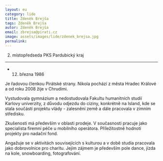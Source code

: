 ```yaml
---
layout: eu
category: lide
title: Zdeněk Brejša
tags: Zdeněk Brejša
autor: Zdeněk Brejša
email: zbrejsa@pirati.cz
image: assets/images/lide/zdenek_brejsa.jpg
permalink: 
---
```


2. místopředseda PKS Pardubický kraj
------------------------------------
* 12. března 1986 

Je řadovou členkou Pirátské strany. Nikola pochází z města Hradec Králové a od roku 2008 žije v Chrudimi.

Vystudovala gymnázium a nedostudovala Fakultu humanitních studií Karlovy univerzity, z důvodu odjezdu do ciziny, konkrétně na Island, kde se stala součástí projektu vlády - zalesnění země a dále pracovala v zimním středisku.

Zkušenosti má především v oblasti prodeje. V současnosti pracuje jako specialista firemní péče u mobilního operátora. Příležitostně hodnotí projekty pro nadační fond.

Angažuje se v aktivitách souvisejících s kulturou a v době studia pracovala jako dobrovolnice pro charitu. Jejím zájmem je především pole dance, jízda na kole, snowboarding, fotografování. 
